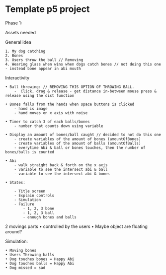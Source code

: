 # Template p5 project

Phase 1:

Assets needed

General idea

	1. My dog catching 
	2. Bones
	3. Users throw the ball // Removing
	4. Wearing glass when wins when dogs catch bones // not doing this one - instead bone appear in abi mouth
     
	
Interactivity

	• Ball throwing: // REMOVING THIS OPTION OF THROWING BALL.    
        -  Click, drag & release - get distance in-between mouse press & release using the dist function 

    • Bones falls from the hands when space buttons is clicked
        - hand is image 
        - hand moves on x axis with noise

    • Timer to catch 3 of each balls/bones
        - number that counts down using variable

    • Display an amount of bones/ball caught // decided to not do this one 
        - create variables of the amount of bones (amountOfBones)
        - create variables of the amount of balls (amountOfBalls)
        - everytime Abi & ball or bones touches, then the number of bones/balls is counted

    • Abi
        - walk straight back & forth on the x axis
        - variable to see the intersect abi & ball
        - variable to see the intersect abi & bones

    • States:

        - Title screen
        - Explain controls 
        - Simulation
        - Failure
            - 1, 2, 3 bone
            - 1, 2, 3 ball
            - enough bones and balls


2 movings parts 
	• controlled by the users
	• Maybe object are floating around?

	
Simulation:

	• Moving bones
	• Users Throwing balls
	• Dog touches bones = Happy Abi
	• Dog touches balls = Happy Abi
	• Dog missed = sad 

